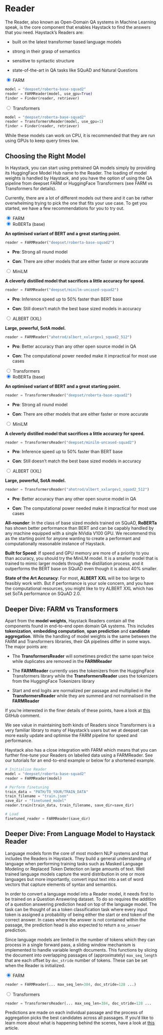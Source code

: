 <!---
title: "Reader"
metaTitle: "Reader"
metaDescription: ""
slug: "/docs/reader"
date: "2020-09-03"
id: "readermd"
--->

# Reader

The Reader, also known as Open-Domain QA systems in Machine Learning speak,
is the core component that enables Haystack to find the answers that you need.
Haystack’s Readers are:


* built on the latest transformer based language models


* strong in their grasp of semantics


* sensitive to syntactic structure


* state-of-the-art in QA tasks like SQuAD and Natural Questions

<div class="tabs tabsreaderreader">

<div class="tab">
<input type="radio" id="tab-0-1" name="tab-group-0" checked>
<label class="labelouter" for="tab-0-1">FARM</label>
<div class="tabcontent">

```python
model = "deepset/roberta-base-squad2"
reader = FARMReader(model, use_gpu=True)
finder = Finder(reader, retriever)
```

</div> 
</div>

<div class="tab">
<input type="radio" id="tab-0-2" name="tab-group-0">
<label class="labelouter" for="tab-0-2">Transformers</label>
<div class="tabcontent">

```python
model = "deepset/roberta-base-squad2"
reader = TransformersReader(model, use_gpu=1)
finder = Finder(reader, retriever)
```

</div> 
</div>

</div>

While these models can work on CPU, it is recommended that they are run using GPUs to keep query times low.

## Choosing the Right Model

In Haystack, you can start using pretrained QA models simply by providing its HuggingFace Model Hub name to the Reader.
The loading of model weights is handled by Haystack,
and you have the option of using the QA pipeline from deepset FARM or HuggingFace Transformers (see FARM vs Transformers for details).

Currently, there are a lot of different models out there and it can be rather overwhelming trying to pick the one that fits your use case.
To get you started, we have a few recommendations for you to try out.

<div class="tabs tabsreader">

<div class="tab">
<input type="radio" id="tab-1" name="tab-group-1" checked>
<label class="labelouter" for="tab-1">FARM</label>
<div class="tabcontent">

<div class="tabs innertabs">

<div class="tab">
<input type="radio" id="tab-1-1" name="tab-group-2" checked>
<label class="labelinner" for="tab-1-1">RoBERTa (base)</label>
<div class="tabcontentinner">

**An optimised variant of BERT and a great starting point.**

```python
reader = FARMReader("deepset/roberta-base-squad2")
```

* **Pro**: Strong all round model

* **Con**: There are other models that are either faster or more accurate

</div>
</div>

<div class="tab">
<input type="radio" id="tab-1-2" name="tab-group-2">
<label class="labelinner" for="tab-1-2">MiniLM</label>
<div class="tabcontentinner">

**A cleverly distilled model that sacrifices a little accuracy for speed.**

```python
reader = FARMReader("deepset/minilm-uncased-squad2")
```

* **Pro**: Inference speed up to 50% faster than BERT base

* **Con**: Still doesn’t match the best base sized models in accuracy

</div>
</div>

<div class="tab">
<input type="radio" id="tab-1-3" name="tab-group-2">
<label class="labelinner" for="tab-1-3">ALBERT (XXL)</label>
<div class="tabcontentinner">

**Large, powerful, SotA model.**

```python
reader = FARMReader("ahotrod/albert_xxlargev1_squad2_512")
```

* **Pro**: Better accuracy than any other open source model in QA

* **Con**: The computational power needed make it impractical for most use cases

</div>
</div>

</div>

</div> 
</div>

<div class="tab">
<input type="radio" id="tab-2" name="tab-group-1">
<label class="labelouter" for="tab-2">Transformers</label>
<div class="tabcontent">

<div class="tabs innertabs">

<div class="tab">
<input type="radio" id="tab-2-1" name="tab-group-3" checked>
<label class="labelinner" for="tab-2-1">RoBERTa (base)</label>
<div class="tabcontentinner">

**An optimised variant of BERT and a great starting point.**

```python
reader = TransformersReader("deepset/roberta-base-squad2")
```

* **Pro**: Strong all round model

* **Con**: There are other models that are either faster or more accurate

</div>
</div>

<div class="tab">
<input type="radio" id="tab-2-2" name="tab-group-3">
<label class="labelinner" for="tab-2-2">MiniLM</label>
<div class="tabcontentinner">

**A cleverly distilled model that sacrifices a little accuracy for speed.**

```python
reader = TransformersReader("deepset/minilm-uncased-squad2")
```

* **Pro**: Inference speed up to 50% faster than BERT base

* **Con**: Still doesn’t match the best base sized models in accuracy

</div>
</div>

<div class="tab">
<input type="radio" id="tab-2-3" name="tab-group-3">
<label class="labelinner" for="tab-2-3">ALBERT (XXL)</label>
<div class="tabcontentinner">

**Large, powerful, SotA model.**

```python
reader = TransformersReader("ahotrod/albert_xxlargev1_squad2_512")
```

* **Pro**: Better accuracy than any other open source model in QA

* **Con**: The computational power needed make it impractical for most use cases

</div>
</div>

</div>

</div> 
</div>

</div>

**All-rounder**: In the class of base sized models trained on SQuAD, **RoBERTa** has shown better performance than BERT
and can be capably handled by any machine equipped with a single NVidia V100 GPU.
We recommend this as the starting point for anyone wanting to create a performant and computationally reasonable instance of Haystack.

**Built for Speed**: If speed and GPU memory are more of a priority to you than accuracy,
you should try the MiniLM model.
It is a smaller model that is trained to mimic larger models through the distillation process,
and it outperforms the BERT base on SQuAD even though it is about 40% smaller.

<!-- _comment: !! In our tests we found that it was XX% faster than BERT and ~X% better in perfomance. Compared to RoBERTa, it is only off by about X% absolute, -->
**State of the Art Accuracy**: For most, **ALBERT XXL** will be too large to feasibly work with.
But if performance is your sole concern, and you have the computational resources,
you might like to try ALBERT XXL which has set SoTA performance on SQuAD 2.0.

<!-- _comment: !! How good is it? How much computation resource do you need to run it? !! -->

<!-- farm-vs-trans: -->
## Deeper Dive: FARM vs Transformers

Apart from the **model weights**, Haystack Readers contain all the components found in end-to-end open domain QA systems.
This includes **tokenization**, **embedding computation**, **span prediction** and **candidate aggregation**.
While the handling of model weights is the same between the FARM and Transformers libraries, their QA pipelines differ in some ways.
The major points are:


* The **TransformersReader** will sometimes predict the same span twice while duplicates are removed in the **FARMReader**


* The **FARMReader** currently uses the tokenizers from the HuggingFace Transformers library while the **TransformersReader** uses the tokenizers from the HuggingFace Tokenizers library


* Start and end logits are normalized per passage and multiplied in the **TransformersReader** while they are summed and not normalised in the **FARMReader**

If you’re interested in the finer details of these points, have a look at [this](https://github.com/deepset-ai/haystack/issues/248#issuecomment-661977237) GitHub comment.

We see value in maintaining both kinds of Readers since Transformers is a very familiar library to many of Haystack’s users
but we at deepset can more easily update and optimise the FARM pipeline for speed and performance.

<!-- _comment: !! benchmarks !! -->
Haystack also has a close integration with FARM which means that you can further fine-tune your Readers on labelled data using a FARMReader.
See our tutorials for an end-to-end example or below for a shortened example.

```python
# Initialise Reader
model = "deepset/roberta-base-squad2"
reader = FARMReader(model)

# Perform finetuning
train_data = "PATH/TO_YOUR/TRAIN_DATA"
train_filename = "train.json"
save_dir = "finetuned_model"
reader.train(train_data, train_filename, save_dir=save_dir)

# Load
finetuned_reader = FARMReader(save_dir)
```

## Deeper Dive: From Language Model to Haystack Reader

Language models form the core of most modern NLP systems and that includes the Readers in Haystack.
They build a general understanding of language when performing training tasks such as Masked Language Modeling or Replaced Token Detection
on large amounts of text.
Well trained language models capture the word distribution in one or more languages
but more importantly, convert input text into a set of word vectors that capture elements of syntax and semantics.

In order to convert a language model into a Reader model, it needs first to be trained on a Question Answering dataset.
To do so requires the addition of a question answering prediction head on top of the language model.
The task can be thought of as a token classification task where every input token is assigned a probability of being
either the start or end token of the correct answer.
In cases where the answer is not contained within the passage, the prediction head is also expected to return a `no_answer` prediction.

<!-- _comment: !! Diagram of language model / prediction head !! -->
Since language models are limited in the number of tokens which they can process in a single forward pass,
a sliding window mechanism is implemented to handle variable length documents.
This functions by slicing the document into overlapping passages of (approximately) `max_seq_length`
that are each offset by `doc_stride` number of tokens.
These can be set when the Reader is initialized.

<div class="tabs tabsreaderdeep">

<div class="tab">
<input type="radio" id="tab-7-1" name="tab-group-7" checked>
<label class="labelouter" for="tab-7-1">FARM</label>
<div class="tabcontent">

```python
reader = FARMReader(... max_seq_len=384, doc_stride=128 ...)
```

</div> 
</div>

<div class="tab">
<input type="radio" id="tab-7-2" name="tab-group-7">
<label class="labelouter" for="tab-7-2">Transformers</label>
<div class="tabcontent">

```python
reader = TransformersReader(... max_seq_len=384, doc_stride=128 ...
```

</div> 
</div>

</div>

Predictions are made on each individual passage and the process of aggregation picks the best candidates across all passages.
If you’d like to learn more about what is happening behind the scenes, have a look at [this](https://medium.com/deepset-ai/modern-question-answering-systems-explained-4d0913744097) article.

<!-- _comment: !! Diagram from Blog !! -->
